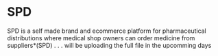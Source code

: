 # SPD
SPD is a self made brand and ecommerce platform for pharmaceutical distributions where medical shop owners can order medicine from suppliers*(SPD)
.
.
.
will be uploading the full file in the  upcomming days
